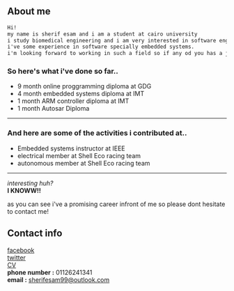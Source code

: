 
## About me
```markdown
Hi!  
my name is sherif esam and i am a student at cairo university  
i study biomedical engineering and i am very interested in software engineering.
i've some experience in software specially embedded systems.  
i'm looking forward to working in such a field so if any od you has a job for me dont hesitate to contact!
```

### So here's what i've done so far..

* 9 month online proggramming diploma at GDG
* 4 month embedded systems diploma at IMT
* 1 month ARM controller diploma at IMT 
* 1 month Autosar Diploma 

------------------------------------------

### And here are some of the activities i contributed at..

* Embedded systems instructor at IEEE
* electrical member at Shell Eco racing team
* autonomous member at Shell Eco racing team

------------------------------------------


*interesting huh?*  
**I KNOWW!!**

as you can see i've a promising career infront of me so please dont hesitate to contact me!

## Contact info 
[facebook](https://www.facebook.com/sherif.esam.5)  
[twitter](https://twitter.com/SherifEsam211)  
[CV](https://drive.google.com/drive/folders/1-DeaGURgVjKpJWIrLrtZu8i8iAB6EPW6)  
**phone number :**  01126241341  
**email :**  sherifesam99@outlook.com


